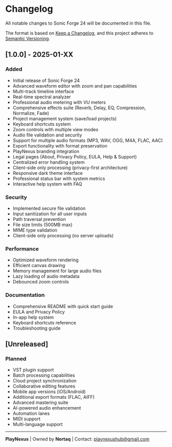 # Changelog

All notable changes to Sonic Forge 24 will be documented in this file.

The format is based on [Keep a Changelog](https://keepachangelog.com/en/1.0.0/),
and this project adheres to [Semantic Versioning](https://semver.org/spec/v2.0.0.html).

## [1.0.0] - 2025-01-XX

### Added
- Initial release of Sonic Forge 24
- Advanced waveform editor with zoom and pan capabilities
- Multi-track timeline interface
- Real-time spectral analyzer
- Professional audio metering with VU meters
- Comprehensive effects suite (Reverb, Delay, EQ, Compression, Normalize, Fade)
- Project management system (save/load projects)
- Keyboard shortcuts system
- Zoom controls with multiple view modes
- Audio file validation and security
- Support for multiple audio formats (MP3, WAV, OGG, M4A, FLAC, AAC)
- Export functionality with format preservation
- PlayNexus branding integration
- Legal pages (About, Privacy Policy, EULA, Help & Support)
- Centralized error handling system
- Client-side only processing (privacy-first architecture)
- Responsive dark theme interface
- Professional status bar with system metrics
- Interactive help system with FAQ

### Security
- Implemented secure file validation
- Input sanitization for all user inputs
- Path traversal prevention
- File size limits (500MB max)
- MIME type validation
- Client-side only processing (no server uploads)

### Performance
- Optimized waveform rendering
- Efficient canvas drawing
- Memory management for large audio files
- Lazy loading of audio metadata
- Debounced zoom controls

### Documentation
- Comprehensive README with quick start guide
- EULA and Privacy Policy
- In-app help system
- Keyboard shortcuts reference
- Troubleshooting guide

## [Unreleased]

### Planned
- VST plugin support
- Batch processing capabilities
- Cloud project synchronization
- Collaborative editing features
- Mobile app versions (iOS/Android)
- Additional export formats (FLAC, AIFF)
- Advanced mastering suite
- AI-powered audio enhancement
- Automation lanes
- MIDI support
- Multi-language support

---

**PlayNexus** | Owned by **Nortaq** | Contact: playnexushub@gmail.com
